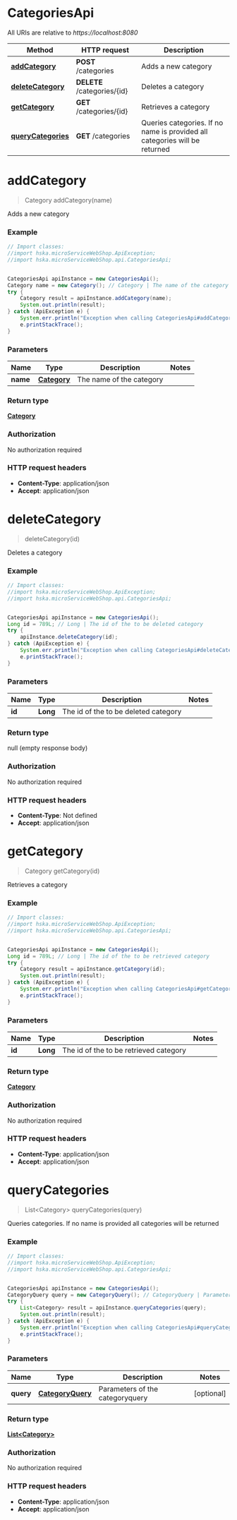 # CategoriesApi

All URIs are relative to *https://localhost:8080*

Method | HTTP request | Description
------------- | ------------- | -------------
[**addCategory**](CategoriesApi.md#addCategory) | **POST** /categories | Adds a new category
[**deleteCategory**](CategoriesApi.md#deleteCategory) | **DELETE** /categories/{id} | Deletes a category
[**getCategory**](CategoriesApi.md#getCategory) | **GET** /categories/{id} | Retrieves a category
[**queryCategories**](CategoriesApi.md#queryCategories) | **GET** /categories | Queries categories. If no name is provided all categories will be returned


<a name="addCategory"></a>
# **addCategory**
> Category addCategory(name)

Adds a new category



### Example
```java
// Import classes:
//import hska.microServiceWebShop.ApiException;
//import hska.microServiceWebShop.api.CategoriesApi;


CategoriesApi apiInstance = new CategoriesApi();
Category name = new Category(); // Category | The name of the category
try {
    Category result = apiInstance.addCategory(name);
    System.out.println(result);
} catch (ApiException e) {
    System.err.println("Exception when calling CategoriesApi#addCategory");
    e.printStackTrace();
}
```

### Parameters

Name | Type | Description  | Notes
------------- | ------------- | ------------- | -------------
 **name** | [**Category**](Category.md)| The name of the category |

### Return type

[**Category**](Category.md)

### Authorization

No authorization required

### HTTP request headers

 - **Content-Type**: application/json
 - **Accept**: application/json

<a name="deleteCategory"></a>
# **deleteCategory**
> deleteCategory(id)

Deletes a category



### Example
```java
// Import classes:
//import hska.microServiceWebShop.ApiException;
//import hska.microServiceWebShop.api.CategoriesApi;


CategoriesApi apiInstance = new CategoriesApi();
Long id = 789L; // Long | The id of the to be deleted category
try {
    apiInstance.deleteCategory(id);
} catch (ApiException e) {
    System.err.println("Exception when calling CategoriesApi#deleteCategory");
    e.printStackTrace();
}
```

### Parameters

Name | Type | Description  | Notes
------------- | ------------- | ------------- | -------------
 **id** | **Long**| The id of the to be deleted category |

### Return type

null (empty response body)

### Authorization

No authorization required

### HTTP request headers

 - **Content-Type**: Not defined
 - **Accept**: application/json

<a name="getCategory"></a>
# **getCategory**
> Category getCategory(id)

Retrieves a category



### Example
```java
// Import classes:
//import hska.microServiceWebShop.ApiException;
//import hska.microServiceWebShop.api.CategoriesApi;


CategoriesApi apiInstance = new CategoriesApi();
Long id = 789L; // Long | The id of the to be retrieved category
try {
    Category result = apiInstance.getCategory(id);
    System.out.println(result);
} catch (ApiException e) {
    System.err.println("Exception when calling CategoriesApi#getCategory");
    e.printStackTrace();
}
```

### Parameters

Name | Type | Description  | Notes
------------- | ------------- | ------------- | -------------
 **id** | **Long**| The id of the to be retrieved category |

### Return type

[**Category**](Category.md)

### Authorization

No authorization required

### HTTP request headers

 - **Content-Type**: application/json
 - **Accept**: application/json

<a name="queryCategories"></a>
# **queryCategories**
> List&lt;Category&gt; queryCategories(query)

Queries categories. If no name is provided all categories will be returned



### Example
```java
// Import classes:
//import hska.microServiceWebShop.ApiException;
//import hska.microServiceWebShop.api.CategoriesApi;


CategoriesApi apiInstance = new CategoriesApi();
CategoryQuery query = new CategoryQuery(); // CategoryQuery | Parameters of the categoryquery
try {
    List<Category> result = apiInstance.queryCategories(query);
    System.out.println(result);
} catch (ApiException e) {
    System.err.println("Exception when calling CategoriesApi#queryCategories");
    e.printStackTrace();
}
```

### Parameters

Name | Type | Description  | Notes
------------- | ------------- | ------------- | -------------
 **query** | [**CategoryQuery**](CategoryQuery.md)| Parameters of the categoryquery | [optional]

### Return type

[**List&lt;Category&gt;**](Category.md)

### Authorization

No authorization required

### HTTP request headers

 - **Content-Type**: application/json
 - **Accept**: application/json

